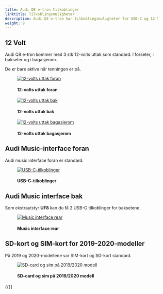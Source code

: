 ```yaml
---
title: Audi Q8 e-tron tilkoblinger
linktitle: Tilkoblingsmuligheter
description: Audi Q8 e-tron har tilkoblingsmuligheter for USB-C og 12 Volt
weight: 9
---
```

<!-- markdownlint-disable MD033 -->
## 12 Volt

Audi Q8 e-tron kommer med 3 stk 12-volts uttak som standard. I forseter, i bakseter og i bagasjerom.

De er bare aktive når tenningen er på.


<figure>
    <a href="https://media.electrichasgoneaudi.net/multimedia/models/e-tron/technology/connections/12voltfront.jpg">
        <img src="https://media.electrichasgoneaudi.net/multimedia/models/e-tron/technology/connections/12voltfronts.jpg"
        class="img-fluid" alt="12-volts uttak foran" title="12-volts uttak foran">
    </a>
    <figcaption><h4>12-volts uttak foran</h4></figcaption>
</figure>

<figure>
    <a href="https://media.electrichasgoneaudi.net/multimedia/models/e-tron/technology/connections/12voltrear.jpg">
        <img src="https://media.electrichasgoneaudi.net/multimedia/models/e-tron/technology/connections/12voltrears.jpg"
        class="img-fluid" alt="12-volts uttak bak" title="12-volts uttak bak">
    </a>
    <figcaption><h4>12-volts uttak bak</h4></figcaption>
</figure>

<figure>
    <a href="https://media.electrichasgoneaudi.net/multimedia/models/e-tron/technology/connections/12voltluggage.jpg">
        <img src="https://media.electrichasgoneaudi.net/multimedia/models/e-tron/technology/connections/12voltluggages.jpg"
        class="img-fluid" alt="12-volts uttak bagasjerom" title="12-volts uttak bagasjerom">
    </a>
    <figcaption><h4>12-volts uttak bagasjerom</h4></figcaption>
</figure>

## Audi Music-interface foran

Audi music interface foran er standard.

<figure>
    <a href="https://media.electrichasgoneaudi.net/multimedia/models/e-tron/technology/connections/frontconnections.jpg">
        <img src="https://media.electrichasgoneaudi.net/multimedia/models/e-tron/technology/connections/frontconnectionss.jpg"
        class="img-fluid" alt="USB-C-tilkoblinger" title="USB-C-tilkoblinger">
    </a>
    <figcaption><h4>USB-C-tilkoblinger</h4></figcaption>
</figure>

## Audi Music interface bak

Som ekstrautstyr **UF8** kan du få 2 USB-C tilkoblinger for baksetene.

<figure>
    <a href="https://media.electrichasgoneaudi.net/multimedia/models/e-tron/technology/connections/musicinterfacerear.jpg">
        <img src="https://media.electrichasgoneaudi.net/multimedia/models/e-tron/technology/connections/musicinterfacerears.jpg"
        class="img-fluid" alt="Music interface rear" title="Music interface rear">
    </a>
    <figcaption><h4>Music interface rear</h4></figcaption>
</figure>

## SD-kort og SIM-kort for 2019-2020-modeller

På 2019 og 2020-modellene var SIM-kort og SD-kort standard.

<figure>
    <a href="https://media.electrichasgoneaudi.net/multimedia/models/e-tron/technology/connections/ports1.jpg">
        <img src="https://media.electrichasgoneaudi.net/multimedia/models/e-tron/technology/connections/ports1s.jpg"
        class="img-fluid" alt="SD-card og sim på 2019/2020 modell" title="SD-card og sim på 2019/2020 modell">
    </a>
    <figcaption><h4>SD-card og sim på 2019/2020 modell</h4></figcaption>
</figure>

{{<children description="true" />}}
